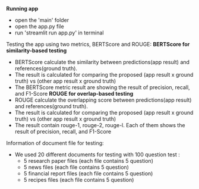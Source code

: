 **Running app**
- open the 'main' folder
- open the app.py file
- run 'streamlit run app.py' in terminal

Testing the app using two metrics, BERTScore and ROUGE:
**BERTScore for similarity-based testing**
  - BERTScore calculate the similarity between predictions(app result) and references(ground truth).
  - The result is calculated for comparing the proposed (app result x ground truth) vs (other app result x ground truth)
  - The BERTScore metric result are showing the result of precision, recall, and F1-Score
**ROUGE for overlap-based testing**
  - ROUGE calculate the overlapping score between predictions(app result) and references(ground truth).
  - The result is calculated for comparing the proposed (app result x ground truth) vs (other app result x ground truth)
  - The result contain rouge-1, rouge-2, rouge-l. Each of them shows the result of precision, recall, and F1-Score

Information of document file for testing:
- We used 20 different documents for testing with 100 question test :
  - 5 research paper files (each file contains 5 question)
  - 5 news files (each file contains 5 question)
  - 5 financial report files (each file contains 5 question)
  - 5 recipes files (each file contains 5 question)
